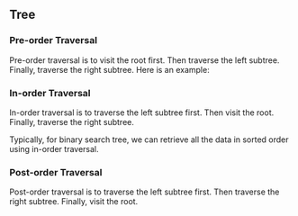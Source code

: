 ## Tree
### Pre-order Traversal
Pre-order traversal is to visit the root first. Then traverse the left subtree. Finally, traverse the right subtree. Here is an example:

### In-order Traversal
In-order traversal is to traverse the left subtree first. Then visit the root. Finally, traverse the right subtree.

Typically, for binary search tree, we can retrieve all the data in sorted order using in-order traversal.

### Post-order Traversal
Post-order traversal is to traverse the left subtree first. Then traverse the right subtree. Finally, visit the root.

